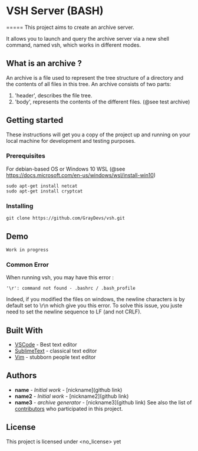 # VSH Server (BASH)
=====
This project aims to create an archive server.

It allows you to launch and query the archive server via a
new shell command, named vsh, which works in different modes.

## What is an archive ?

An archive is a file used to represent the tree structure of a directory and the contents of all files in this tree.
An archive consists of two parts:
1) 'header', describes the file tree.
2) 'body', represents the contents of the different files.
(@see test archive)

## Getting started
These instructions will get you a copy of the project up and running on your local machine for development and testing purposes. 

### Prerequisites
For debian-based OS or Windows 10 WSL
(@see https://docs.microsoft.com/en-us/windows/wsl/install-win10)
```
sudo apt-get install netcat
sudo apt-get install cryptcat
```
### Installing
```
git clone https://github.com/GrayDevs/vsh.git
```

## Demo

```
Work in progress
```

### Common Error

When running vsh, you may have this error :
```
'\r': command not found - .bashrc / .bash_profile
```
Indeed, if you modified the files on windows, the newline characters is by default set to \r\n which give you this error.
To solve this issue, you juste need to set the newline sequence to LF (and not CRLF).

## Built With

* [VSCode](https://code.visualstudio.com/) - Best text editor
* [SublimeText](http://www.sublimetext.com/) - classical text editor
* [Vim](https://github.com/vim/vim) - stubborn people text editor

## Authors

* **name** - *Initial work* - [nickname](github link)
* **name2** - *Initial work* - [nickname2](github link)
* **name3** - *archive generator* - [nickname3](github link)
See also the list of [contributors](https://github.com/your/project/contributors) who participated in this project.

## License

This project is licensed under <no_license> yet

